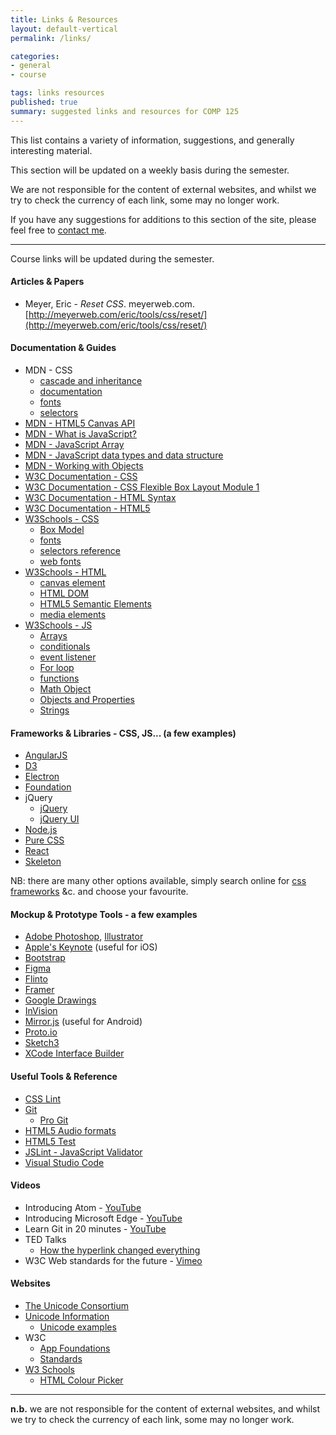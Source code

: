 ```yaml
---
title: Links & Resources
layout: default-vertical
permalink: /links/

categories:
- general
- course

tags: links resources
published: true
summary: suggested links and resources for COMP 125
---
```


This list contains a variety of information, suggestions, and generally interesting material.

This section will be updated on a weekly basis during the semester.

We are not responsible for the content of external websites, and whilst we try to check the currency of each link, some may no longer work.

If you have any suggestions for additions to this section of the site, please feel free to [contact me](mailto:nhayward@luc.edu?subject=COMP424-Links).

***

Course links will be updated during the semester.

#### Articles & Papers

  * Meyer, Eric - *Reset CSS*. meyerweb.com.  [http://meyerweb.com/eric/tools/css/reset/](http://meyerweb.com/eric/tools/css/reset/)

#### Documentation & Guides

  * MDN - CSS
    * [cascade and inheritance](https://developer.mozilla.org/en-US/docs/Learn/CSS/Introduction_to_CSS/Cascade_and_inheritance)
    * [documentation](https://developer.mozilla.org/en-US/docs/Web/CSS)
    * [fonts](https://developer.mozilla.org/en-US/docs/Web/CSS/font)
    * [selectors](https://developer.mozilla.org/en-US/docs/Web/CSS/CSS_Selectors)
  * [MDN - HTML5 Canvas API](https://developer.mozilla.org/en-US/docs/Web/API/Canvas_API)
  * [MDN - What is JavaScript?](https://developer.mozilla.org/en-US/docs/Learn/JavaScript/First_steps/What_is_JavaScript)
  * [MDN - JavaScript Array](https://developer.mozilla.org/en-US/docs/Web/JavaScript/Reference/Global_Objects/Array)
  * [MDN - JavaScript data types and data structure](https://developer.mozilla.org/en-US/docs/Web/JavaScript/Data_structures)
  * [MDN - Working with Objects](https://developer.mozilla.org/en-US/docs/Web/JavaScript/Guide/Working_with_Objects)
  * [W3C Documentation - CSS](http://www.w3.org/Style/CSS/)
  * [W3C Documentation - CSS Flexible Box Layout Module 1](https://drafts.csswg.org/css-flexbox/)
  * [W3C Documentation - HTML Syntax](http://www.w3.org/TR/html-markup/syntax.html)
  * [W3C Documentation - HTML5](http://www.w3.org/TR/html5/Overview.html#contents)
  * [W3Schools - CSS](http://www.w3schools.com/css/default.asp)
    * [Box Model](https://www.w3schools.com/css/css_boxmodel.asp)
    * [fonts](https://www.w3schools.com/css/css_font.asp)
    * [selectors reference](https://www.w3schools.com/cssref/css_selectors.asp)
    * [web fonts](https://www.w3schools.com/css/css3_fonts.asp)
  * [W3Schools - HTML](http://www.w3schools.com/html/default.asp)
    * [canvas element](https://www.w3schools.com/html/html5_canvas.asp)
    * [HTML DOM](https://www.w3schools.com/jsref/dom_obj_attributes.asp)
    * [HTML5 Semantic Elements](http://www.w3schools.com/html/html5_semantic_elements.asp)
    * [media elements](https://www.w3schools.com/html/html_media.asp)
  * [W3Schools - JS](http://www.w3schools.com/js/default.asp)
    * [Arrays](https://www.w3schools.com/js/js_arrays.asp)
    * [conditionals](https://www.w3schools.com/js/js_if_else.asp)
    * [event listener](https://www.w3schools.com/jsref/met_element_addeventlistener.asp)
    * [For loop](https://www.w3schools.com/js/js_loop_for.asp)
    * [functions](https://www.w3schools.com/js/js_functions.asp)
    * [Math Object](https://www.w3schools.com/js/js_math.asp)
    * [Objects and Properties](https://www.w3schools.com/js/js_properties.asp)
    * [Strings](https://www.w3schools.com/js/js_strings.asp)

<!--
  * [MDN - Prototype](https://developer.mozilla.org/en-US/docs/Web/JavaScript/Reference/Global_Objects/Object/prototype)
  * [W3Schools - JS](http://www.w3schools.com/js/default.asp)
    * [Prototypes](https://www.w3schools.com/js/js_object_prototypes.asp)
-->

#### Frameworks & Libraries - CSS, JS... (a few examples)

  * [AngularJS](https://angularjs.org/)
  * [D3](http://d3js.org/)
  * [Electron](http://electron.atom.io/)
  * [Foundation](http://foundation.zurb.com/)
  * jQuery
    * [jQuery](https://jquery.com/)
    * [jQuery UI](http://jqueryui.com/)
  * [Node.js](https://nodejs.org/en/)
  * [Pure CSS](http://purecss.io/)
  * [React](http://facebook.github.io/react/)
  * [Skeleton](http://getskeleton.com/)

NB: there are many other options available, simply search online for [css frameworks](https://www.google.com/search?q=css+frameworks&oq=css+frameworks&aqs=chrome..69i57.2866j0j1&sourceid=chrome&es_sm=119&ie=UTF-8) &c.
and choose your favourite.

#### Mockup & Prototype Tools - a few examples

  * [Adobe Photoshop](http://goo.gl/GsIYY0), [Illustrator](http://goo.gl/9K8Kfw)
  * [Apple's Keynote](http://keynotopia.com/guides/) (useful for iOS)
  * [Bootstrap](http://getbootstrap.com/)
  * [Figma](https://www.figma.com/)
  * [Flinto](https://www.flinto.com/)
  * [Framer](http://framerjs.com/)
  * [Google Drawings](http://goo.gl/qPRCfG)
  * [InVision](https://www.invisionapp.com/)
  * [Mirror.js](http://jimulabs.com/mirrorjs-preview/) (useful for Android)
  * [Proto.io](https://proto.io/)
  * [Sketch3](http://bohemiancoding.com/sketch/)
  * [XCode Interface Builder](https://developer.apple.com/xcode/interface-builder/)

#### Useful Tools & Reference

  * [CSS Lint](http://csslint.net/)
  * [Git](http://git-scm.com/)
    * [Pro Git](http://git-scm.com/book/en/v2)
  * [HTML5 Audio formats](http://textopia.org/androidsoundformats.html)
  * [HTML5 Test](http://html5test.com/)
  * [JSLint - JavaScript Validator](http://jslint.com/)
  * [Visual Studio Code](https://code.visualstudio.com/)

#### Videos

  * Introducing Atom - [YouTube](https://www.youtube.com/watch?v=Y7aEiVwBAdk)
  * Introducing Microsoft Edge - [YouTube](https://www.youtube.com/watch?v=iH1D31YHsgY)
  * Learn Git in 20 minutes - [YouTube](https://youtu.be/Y9XZQO1n_7c?t=1m34s)
  * TED Talks
    * [How the hyperlink changed everything](https://www.youtube.com/watch?v=3Va3oY8pfSI&t=4s)
  * W3C Web standards for the future - [Vimeo](https://vimeo.com/110256895)

<!--
  * Beginning Graphic Design
    * Colour - [YouTube](https://youtu.be/_2LLXnUdUIc)
    * Typography - [YouTube](https://youtu.be/sByzHoiYFX0)
-->

#### Websites

  * [The Unicode Consortium](http://www.unicode.org/)
  * [Unicode Information](http://www.alanwood.net/unicode/)
    * [Unicode examples](http://www.alanwood.net/unicode/unicode_samples.html)
  * W3C
    * [App Foundations](http://www.w3.org/appfoundations/)
    * [Standards](http://www.w3.org/standards/)
  * [W3 Schools](http://www.w3schools.com/)
    * [HTML Colour Picker](http://www.w3schools.com/colors/colors_picker.asp)

<!--
  * A List Apart - [For People Who Make Websites](http://alistapart.com/)
  * Apple - [UI Design Basics](https://developer.apple.com/library/ios/documentation/UserExperience/Conceptual/MobileHIG/index.html)
  * Gnome - [Human Interface Guidelines](https://developer.gnome.org/)
  * Google - [Material Design](http://www.google.com/design/spec/material-design/introduction.html)
  * HTML5 Canvas examples
    * [Canvas cycle](http://www.effectgames.com/demos/canvascycle/)
    * [Curtain](https://codepen.io/dissimulate/pen/KrAwx)
    * [Destroy things in a video](http://www.craftymind.com/factory/html5video/CanvasVideo.html)
    * [Jelly](https://codepen.io/dissimulate/pen/dJgMaO)
    * [Particles](https://codepen.io/eltonkamami/pen/ECrKd)

#### Extras

* Smashing Magazine - [For Professional Web Designers and Developers](http://www.smashingmagazine.com/)
* [usability.gov](http://www.usability.gov/)
  * ["Research-Based Web Design and Usability Guidelines"](http://guidelines.usability.gov/)
  * ["What & Why of Usability"](http://www.usability.gov/what-and-why/index.html)
  * ["How To & Tools"](http://www.usability.gov/how-to-and-tools/index.html)
-->

***

**n.b.** we are not responsible for the content of external websites, and whilst we try to check the currency of each link, some may no longer work.